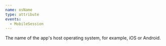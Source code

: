 ```yaml
---
name: osName
type: attribute
events:
  - MobileSession
---
```


The name of the app's host operating system, for example, iOS or Android.